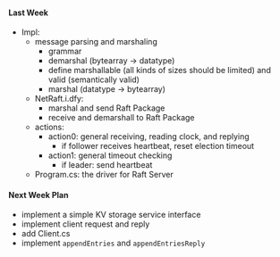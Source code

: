 #### Last Week

- Impl:
  - message parsing and marshaling
    - grammar
    - demarshal (bytearray -> datatype)
    - define marshallable (all kinds of sizes should be limited) and valid (semantically valid)
    - marshal (datatype -> bytearray)
  - NetRaft.i.dfy: 
    - marshal and send Raft Package
    - receive and demarshall to Raft Package
  - actions:
    - action0: general receiving, reading clock, and replying
      - if follower receives heartbeat, reset election timeout 
    - action1: general timeout checking
      - if leader: send heartbeat 
  - Program.cs: the driver for Raft Server

#### Next Week Plan

- implement a simple KV storage service interface
- implement client request and reply
- add Client.cs
- implement `appendEntries` and `appendEntriesReply`

